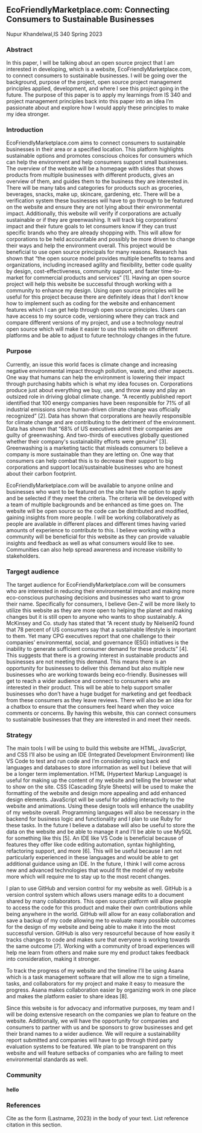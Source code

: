 ## EcoFriendlyMarketplace.com: Connecting Consumers to Sustainable Businesses
Nupur Khandelwal,IS 340 Spring 2023


### Abstract 
In this paper, I will be talking about an open source project that I am interested in developing, which is a website, EcoFriendlyMarketplace.com, to connect consumers to sustainable businesses. I will be going over the background, purpose of the project, open source project management principles applied, development, and where I see this project going in the future. The purpose of this paper is to apply my learnings from IS 340 and project management principles back into this paper into an idea I’m passionate about and explore how I would apply these principles to make my idea stronger.

### Introduction  
EcoFriendlyMarketplace.com aims to connect consumers to sustainable businesses in their area or a specified location. This platform highlights sustainable options and promotes conscious choices for consumers which can help the environment and help consumers support small businesses. The overview of the website will be a homepage with slides that shows products from multiple businesses with different products, gives an overview of them, and guides them to the business they are interested in. There will be many tabs and categories for products such as groceries, beverages, snacks, make up, skincare, gardening, etc. There will be a verification system these businesses will have to go through to be featured on the website and ensure they are not lying about their environmental impact. Additionally, this website will verify if corporations are actually sustainable or if they are greenwashing. It will track big corporations' impact and their future goals to let consumers know if they can trust specific brands who they are already shopping with. This will allow for corporations to be held accountable and possibly be more driven to change their ways and help the environment overall. This project would be beneficial to use open source principals for many reasons. Research has shown that “the open source model provides multiple benefits to teams and organizations, including increased agility and flexibility, better code quality by design, cost-effectiveness, community support, and faster time-to-market for commercial products and services” [1]. Having an open source project will help this website be successful through working with a community to enhance my design. Using open source principles will be useful for this project because there are definitely ideas that I don’t know how to implement such as coding for the website and enhancement features which I can get help through open source principles. Users can have access to my source code, versioning where they can track and compare different versions of my project, and use a technology neutral open source which will make it easier to use this website on different platforms and be able to adjust to future technology changes in the future. 

### Purpose
Currently, an issue this world faces is climate change and increasing negative environmental impact through pollution, waste, and other aspects. One way that humans can help the environment is lowering their impact through purchasing habits which is what my idea focuses on. Corporations produce just about everything we buy, use, and throw away and play an outsized role in driving global climate change. “A recently published report identified that 100 energy companies have been responsible for 71% of all industrial emissions since human-driven climate change was officially recognized” [2]. Data has shown that corporations are heavily responsible for climate change and are contributing to the detriment of the environment. Data has shown that “68% of US executives admit their companies are guilty of greenwashing. And two-thirds of executives globally questioned whether their company's sustainability efforts were genuine” [3]. Greenwashing is a marketing tactic that misleads consumers to believe a company is more sustainable than they are letting on. One way that consumers can help combat this is to decrease their support to big corporations and support local/sustainable businesses who are honest about their carbon footprint. 

EcoFriendlyMarketplace.com will be available to anyone online and businesses who want to be featured on the site have the option to apply and be selected if they meet the criteria. The criteria will be developed with a team of multiple backgrounds and be enhanced as time goes on. The website will be open source so the code can be distributed and modified, gaining insights from more people. I will be working collaboratively as people are available in different places and different times having varied amounts of experience to contribute to this. I believe working with a community will be beneficial for this website as they can provide valuable insights and feedback as well as what consumers would like to see. Communities can also help spread awareness and increase visibility to stakeholders. 

### Targegt audience
The target audience for EcoFriendlyMarketplace.com will be consumers who are interested in reducing their environmental impact and making more eco-conscious purchasing decisions and businesses who want to grow their name. Specifically for consumers, I believe Gen-Z will be more likely to utilize this website as they are more open to helping the planet and making changes but it is still open to anyone who wants to shop sustainably. A McKinsey and Co. study has stated that “A recent study by NielsenIQ found that 78 percent of US consumers say that a sustainable lifestyle is important to them. Yet many CPG executives report that one challenge to their companies’ environmental, social, and governance (ESG) initiatives is the inability to generate sufficient consumer demand for these products” [4]. This suggests that there is a growing interest in sustainable products and businesses are not meeting this demand. This means there is an opportunity for businesses to deliver this demand but also multiple new businesses who are working towards being eco-friendly. Businesses will get to reach a wider audience and connect to consumers who are interested in their product. This will be able to help support smaller businesses who don’t have a huge budget for marketing and get feedback from these consumers as they leave reviews. There will also be an idea for a chatbox to ensure that the consumers feel heard when they voice comments or concerns. By having this website, this can connect consumers to sustainable businesses that they are interested in and meet their needs. 

### Strategy
The main tools I will be using to build this website are HTML, JavaScript, and CSS I’ll also be using an IDE (Integrated Development Environment) like VS Code to test and run code and I’m considering using back end languages and databases to store information as well but I believe that will be a longer term implementation. HTML (Hypertext Markup Language) is useful for making up the content of my website and telling the browser what to show on the site. CSS (Cascading Style Sheets) will be used to make the formatting of the website and design more appealing and add enhanced design elements. JavaScript will be useful for adding interactivity to the website and animations. Using these design tools will enhance the usability of my website overall. Programming languages will also be necessary in the backend for business logic and functionality and I plan to use Ruby for these tasks. In the future I believe a database will also be useful to store the data on the website and be able to manage it and I’ll be able to use MySQL for something like this [5]. An IDE like VS Code is beneficial because of features they offer like code editing automation, syntax highlighting, refactoring support, and more [6]. This will be useful because I am not particularly experienced in these languages and would be able to get additional guidance using an IDE.  In the future, I think I will come across new and advanced technologies that would fit the model of my website more which will require me to stay up to the most recent changes.  

I plan to use GitHub and version control for my website as well. GitHub is a version control system which allows users manage edits to a document shared by many collaborators. This open source platform will allow people to access the code for this product and make their own contributions while being anywhere in the world. GitHub will allow for an easy collaboration and save a backup of my code allowing me to evaluate many possible outcomes for the design of my website and being able to make it into the most successful version. GitHub is also very resourceful because of how easily it tracks changes to code and makes sure that everyone is working towards the same outcome [7]. Working with a community of broad experiences will help me learn from others and make sure my end product takes feedback into consideration, making it stronger. 

To track the progress of my website and the timeline I’ll be using Asana which is a task management software that will allow me to sign a timeline, tasks, and collaborators for my project and make it easy to measure the progress. Asana makes collaboration easier by organizing work in one place and makes the platform easier to share ideas [8]. 

Since this website is for advocacy and informative purposes, my team and I will be doing extensive research on the companies we plan to feature on the website. Additionally, we will have the opportunity for companies and consumers to partner with us and be sponsors to grow businesses and get their brand names to a wider audience. We will require a sustainability report submitted and companies will have to go through third party evaluation systems to be featured. We plan to be transparent on this website and will feature setbacks of companies who are failing to meet environmental standards as well.  

### Community 
#### hello

### References     

[Comment_8]: <> (begin your reference list here. Cite as author, year in main text. Reference link should correpond with link in Comment 2  Use any format you wish -- MLA, APA, etc.)

Cite as the form (Lastname, 2023) in the body of your text. List reference citation in this section.  
